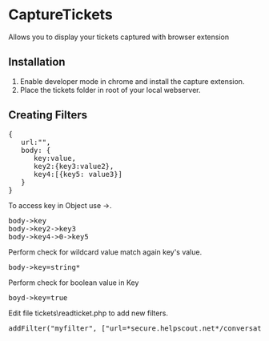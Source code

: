 # CaptureTickets
Allows you to display your tickets captured with browser extension

<h2>Installation</h2>

1. Enable developer mode in chrome and install the capture extension.
2. Place the tickets folder in root of your local webserver.

<h2>Creating Filters</h2>

<pre>
{
   url:"",
   body: {
      key:value,
      key2:{key3:value2},
      key4:[{key5: value3}]
   }
}
</pre>

To access key in Object use ->.

<pre>
body->key
body->key2->key3
body->key4->0->key5
</pre>

Perform check for wildcard value match again key's value. 

<pre>body->key=string*</pre>

Perform check for boolean value in Key

<pre>boyd->key=true</pre>


Edit file tickets\readticket.php to add new filters.

<pre>addFilter("myfilter", ["url=*secure.helpscout.net*/conversations/*reply/", "body->ticketID"]);</pre>
